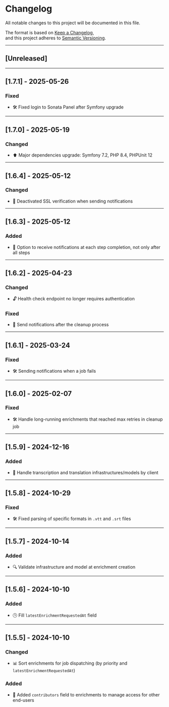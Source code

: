 # Changelog

All notable changes to this project will be documented in this file.

The format is based on [Keep a Changelog](https://keepachangelog.com/en/1.0.0/),  
and this project adheres to [Semantic Versioning](https://semver.org/spec/v2.0.0.html).

---

## [Unreleased]

---

## [1.7.1] - 2025-05-26

### Fixed
- 🛠️ Fixed login to Sonata Panel after Symfony upgrade

---

## [1.7.0] - 2025-05-19

### Changed
- ⬆️ Major dependencies upgrade: Symfony 7.2, PHP 8.4, PHPUnit 12

---

## [1.6.4] - 2025-05-12

### Changed
- 📴 Deactivated SSL verification when sending notifications

---

## [1.6.3] - 2025-05-12

### Added
- 🔔 Option to receive notifications at each step completion, not only after all steps

---

## [1.6.2] - 2025-04-23

### Changed
- 🔓 Health check endpoint no longer requires authentication

### Fixed
- 🐛 Send notifications after the cleanup process

---

## [1.6.1] - 2025-03-24

### Fixed
- 🛠️ Sending notifications when a job fails

---

## [1.6.0] - 2025-02-07

### Fixed
- 🛠️ Handle long-running enrichments that reached max retries in cleanup job

---

## [1.5.9] - 2024-12-16

### Added
- 🔀 Handle transcription and translation infrastructures/models by client

---

## [1.5.8] - 2024-10-29

### Fixed
- 🛠️ Fixed parsing of specific formats in `.vtt` and `.srt` files

---

## [1.5.7] - 2024-10-14

### Added
- 🔍 Validate infrastructure and model at enrichment creation

---

## [1.5.6] - 2024-10-10

### Added
- 🕒 Fill `latestEnrichmentRequestedAt` field

---

## [1.5.5] - 2024-10-10

### Changed
- 📊 Sort enrichments for job dispatching (by priority and `latestEnrichmentRequestedAt`)

### Added
- 👥 Added `contributors` field to enrichments to manage access for other end-users
